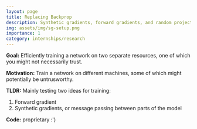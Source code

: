```yaml
---
layout: page
title: Replacing Backprop 
description: Synthetic gradients, forward gradients, and random projections for distributed training
img: assets/img/sg-setup.png
importance: 1
category: internships/research
---
```


**Goal:** Efficiently training a network on two separate resources, one of which you might not necessarily trust. 

**Motivation:** Train a network on different machines, some of which might potentially be untrusworthy.

**TLDR:** Mainly testing two ideas for training:
1. Forward gradient
2. Synthetic gradients, or message passing between parts of the model


**Code:** proprietary :')

